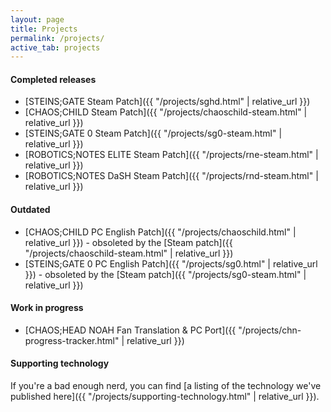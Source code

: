 ```yaml
---
layout: page
title: Projects
permalink: /projects/
active_tab: projects
---
```


#### Completed releases

* [STEINS;GATE Steam Patch]({{ "/projects/sghd.html" | relative_url }})
* [CHAOS;CHILD Steam Patch]({{ "/projects/chaoschild-steam.html" | relative_url }})
* [STEINS;GATE 0 Steam Patch]({{ "/projects/sg0-steam.html" | relative_url }})
* [ROBOTICS;NOTES ELITE Steam Patch]({{ "/projects/rne-steam.html" | relative_url }})
* [ROBOTICS;NOTES DaSH Steam Patch]({{ "/projects/rnd-steam.html" | relative_url }})

#### Outdated

* [CHAOS;CHILD PC English Patch]({{ "/projects/chaoschild.html" | relative_url }}) - obsoleted by the [Steam patch]({{ "/projects/chaoschild-steam.html" | relative_url }})
* [STEINS;GATE 0 PC English Patch]({{ "/projects/sg0.html" | relative_url }}) - obsoleted by the [Steam patch]({{ "/projects/sg0-steam.html" | relative_url }})

#### Work in progress

* [CHAOS;HEAD NOAH Fan Translation & PC Port]({{ "/projects/chn-progress-tracker.html" | relative_url }})

#### Supporting technology

If you're a bad enough nerd, you can find [a listing of the technology we've published here]({{ "/projects/supporting-technology.html" | relative_url }}).

